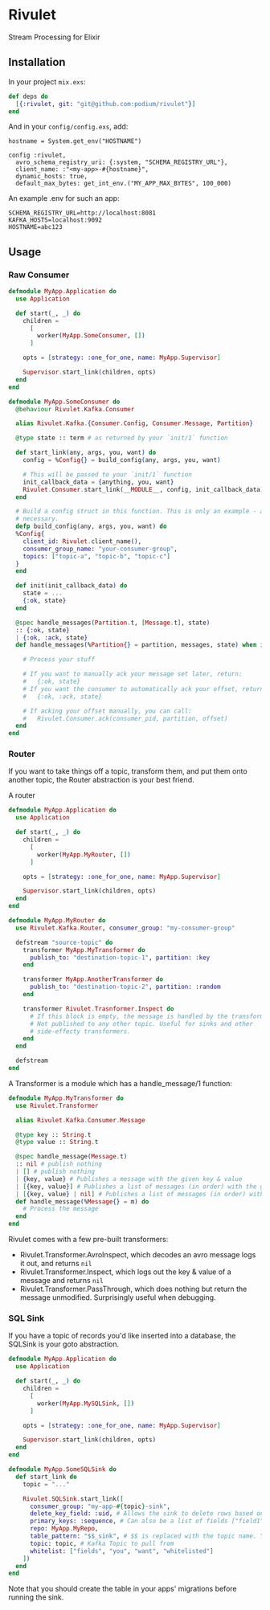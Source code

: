 # Rivulet

Stream Processing for Elixir

## Installation

In your project `mix.exs`:

```elixir
def deps do
  [{:rivulet, git: "git@github.com:podium/rivulet"}]
end
```

And in your `config/config.exs`, add:

```
hostname = System.get_env("HOSTNAME")

config :rivulet,
  avro_schema_registry_uri: {:system, "SCHEMA_REGISTRY_URL"},
  client_name: :"<my-app>-#{hostname}",
  dynamic_hosts: true,
  default_max_bytes: get_int_env.("MY_APP_MAX_BYTES", 100_000)
```

An example .env for such an app:

```
SCHEMA_REGISTRY_URL=http://localhost:8081
KAFKA_HOSTS=localhost:9092
HOSTNAME=abc123
```

## Usage

### Raw Consumer

```elixir
defmodule MyApp.Application do
  use Application

  def start(_, _) do
    children =
      [
        worker(MyApp.SomeConsumer, [])
      ]

    opts = [strategy: :one_for_one, name: MyApp.Supervisor]

    Supervisor.start_link(children, opts)
  end
end
```

```elixir
defmodule MyApp.SomeConsumer do
  @behaviour Rivulet.Kafka.Consumer

  alias Rivulet.Kafka.{Consumer.Config, Consumer.Message, Partition}

  @type state :: term # as returned by your `init/1` function

  def start_link(any, args, you, want) do
    config = %Config{} = build_config(any, args, you, want)

    # This will be passed to your `init/1` function
    init_callback_data = {anything, you, want}
    Rivulet.Consumer.start_link(__MODULE__, config, init_callback_data)
  end

  # Build a config struct in this function. This is only an example - adjust as
  # necessary.
  defp build_config(any, args, you, want) do
  %Config{
    client_id: Rivulet.client_name(),
    consumer_group_name: "your-consumer-group",
    topics: ["topic-a", "topic-b", "topic-c"]
  }
  end

  def init(init_callback_data) do
    state = ...
    {:ok, state}
  end

  @spec handle_messages(Partition.t, [Message.t], state)
  :: {:ok, state}
  | {:ok, :ack, state}
  def handle_messages(%Partition{} = partition, messages, state) when is_list(messages) do

    # Process your stuff

    # If you want to manually ack your message set later, return:
    #   {:ok, state}
    # If you want the consumer to automatically ack your offset, return:
    #   {:ok, :ack, state}

    # If acking your offset manually, you can call:
    #   Rivulet.Consumer.ack(consumer_pid, partition, offset)
  end
end
```

### Router

If you want to take things off a topic, transform them, and put them onto
another topic, the Router abstraction is your best friend.

A router

```elixir
defmodule MyApp.Application do
  use Application

  def start(_, _) do
    children =
      [
        worker(MyApp.MyRouter, [])
      ]

    opts = [strategy: :one_for_one, name: MyApp.Supervisor]

    Supervisor.start_link(children, opts)
  end
end
```

```elixir
defmodule MyApp.MyRouter do
  use Rivulet.Kafka.Router, consumer_group: "my-consumer-group"

  defstream "source-topic" do
    transformer MyApp.MyTransformer do
      publish_to: "destination-topic-1", partition: :key
    end

    transformer MyApp.AnotherTransformer do
      publish_to: "destination-topic-2", partition: :random
    end

    transformer Rivulet.Trasnformer.Inspect do
      # If this block is empty, the message is handled by the transformer, but
      # Not published to any other topic. Useful for sinks and other
      # side-effecty transformers.
    end
  end

  defstream
end
```

A Transformer is a module which has a handle_message/1 function:

```elixir
defmodule MyApp.MyTransformer do
  use Rivulet.Transformer

  alias Rivulet.Kafka.Consumer.Message

  @type key :: String.t
  @type value :: String.t

  @spec handle_message(Message.t)
  :: nil # publish nothing
  | [] # publish nothing
  | {key, value} # Publishes a message with the given key & value
  | [{key, value}] # Publishes a list of messages (in order) with the given key/value pairs
  | [{key, value} | nil] # Publishes a list of messages (in order) with the given key/value pairs, filtering out the `nil` elements.
  def handle_message(%Message{} = m) do
    # Process the message
  end
end
```

Rivulet comes with a few pre-built transformers:

- Rivulet.Transformer.AvroInspect, which decodes an avro message logs it out, and returns `nil`
- Rivulet.Transformer.Inspect, which logs out the key & value of a message and returns `nil`
- Rivulet.Transformer.PassThrough, which does nothing but return the message unmodified. Surprisingly useful when debugging.

### SQL Sink

If you have a topic of records you'd like inserted into a database, the SQLSink
is your goto abstraction.

```elixir
defmodule MyApp.Application do
  use Application

  def start(_, _) do
    children =
      [
        worker(MyApp.MySQLSink, [])
      ]

    opts = [strategy: :one_for_one, name: MyApp.Supervisor]

    Supervisor.start_link(children, opts)
  end
end
```

```elixir
defmodule MyApp.SomeSQLSink do
  def start_link do
    topic = "..."

    Rivulet.SQLSink.start_link([
      consumer_group: "my-app-#{topic}-sink",
      delete_key_field: :uid, # Allows the sink to delete rows based on the Message Key
      primary_keys: :sequence, # Can also be a list of fields ["field1", "field2"]
      repo: MyApp.MyRepo,
      table_pattern: "$$_sink", # $$ is replaced with the topic name. You can also just put the name of a table here.
      topic: topic, # Kafka Topic to pull from
      whitelist: ["fields", "you", "want", "whitelisted"]
    ])
  end
end
```

Note that you should create the table in your apps' migrations before running
the sink.
